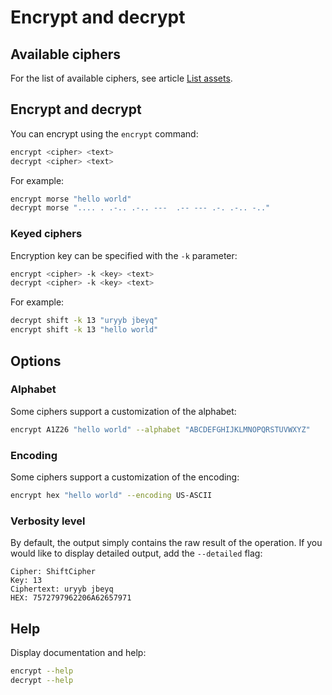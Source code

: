 # Encrypt and decrypt

## Available ciphers
For the list of available ciphers, see article [List assets](list.md#list-ciphers).

## Encrypt and decrypt
You can encrypt using the `encrypt` command:
```sh
encrypt <cipher> <text>
decrypt <cipher> <text>
```

For example:
```sh
encrypt morse "hello world"
decrypt morse ".... . .-.. .-.. ---  .-- --- .-. .-.. -.."
```

### Keyed ciphers
Encryption key can be specified with the `-k` parameter:
```sh
encrypt <cipher> -k <key> <text>
decrypt <cipher> -k <key> <text>
```

For example:
```sh
decrypt shift -k 13 "uryyb jbeyq"
encrypt shift -k 13 "hello world"
```

## Options

### Alphabet
Some ciphers support a customization of the alphabet:
```sh
encrypt A1Z26 "hello world" --alphabet "ABCDEFGHIJKLMNOPQRSTUVWXYZ"
```

### Encoding
Some ciphers support a customization of the encoding:
```sh
encrypt hex "hello world" --encoding US-ASCII
```

### Verbosity level
By default, the output simply contains the raw result of the operation. If you would like to display detailed output, add the `--detailed` flag:
```
Cipher: ShiftCipher
Key: 13
Ciphertext: uryyb jbeyq
HEX: 7572797962206A62657971
```

## Help
Display documentation and help:
```sh
encrypt --help
decrypt --help
```